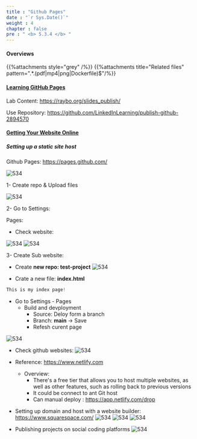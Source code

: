 ```yaml
---
title : "Github Pages"
date : "`r Sys.Date()`"
weight : 4
chapter : false
pre : " <b> 5.3.4 </b> "
---
```


#### Overviews

{{%attachments style="grey" /%}}
{{%attachments title="Related files" pattern=".*\.(pdf|mp4|png|Dockerfile)$"/%}}

#### [Learning GitHub Pages](https://www.linkedin.com/learning/learning-github-pages/hosting-your-content-for-free-on-github?resume=false&u=103729754)

Lab Content: https://raybo.org/slides_publish/

Use Repository: https://github.com/LinkedInLearning/publish-github-2894570


#### [Getting Your Website Online](https://www.linkedin.com/learning/getting-your-website-online-18759497/setting-up-a-static-site-host?resume=false&u=103729754)

##### Setting up a static site host

Github Pages: https://pages.github.com/ 

![534](/thedevops/images/5-learn/5.3-github/5.3.4-pages/1.png?featherlight=false&width=40pc)

1- Create repo & Upload files

![534](/thedevops/images/5-learn/5.3-github/5.3.4-pages/2.png?featherlight=false&width=40pc)

2- Go to Settings:

Pages:

- Check website: 

![534](/thedevops/images/5-learn/5.3-github/5.3.4-pages/4.png?featherlight=false&width=40pc)
![534](/thedevops/images/5-learn/5.3-github/5.3.4-pages/3.png?featherlight=false&width=40pc)

3- Create Sub website:

- Create **new repo: test-project**
![534](/thedevops/images/5-learn/5.3-github/5.3.4-pages/5.png?featherlight=false&width=40pc)

- Crate a new file: **index.html**

```js
This is my index page!
```

- Go to Settings - Pages
  - Build and devployment
    - Source: Deloy form a branch
    - Branch: **main** -> Save
    - Refesh curent page

![534](/thedevops/images/5-learn/5.3-github/5.3.4-pages/6.png?featherlight=false&width=40pc)

- Check github websites:
![534](/thedevops/images/5-learn/5.3-github/5.3.4-pages/7.png?featherlight=false&width=40pc)

- Reference: https://www.netlify.com
  - Overview: 
    - There's a free tier that allows you to host multiple websites, as well as other features, such as rolling back to previous versions
    - It could be connect to ant Git host
    - Can manual deploy : https://app.netlify.com/drop
- Setting up domain and host with a website builder: https://www.squarespace.com/
![534](/thedevops/images/5-learn/5.3-github/5.3.4-pages/8.png?featherlight=false&width=40pc)
![534](/thedevops/images/5-learn/5.3-github/5.3.4-pages/9.png?featherlight=false&width=40pc)
![534](/thedevops/images/5-learn/5.3-github/5.3.4-pages/10.png?featherlight=false&width=40pc)

- Publishing projects on social coding platforms
![534][10]


[10]: /thedevops/images/5-learn/5.3-github/5.3.4-pages/10.png?featherlight=false&width=40pc
